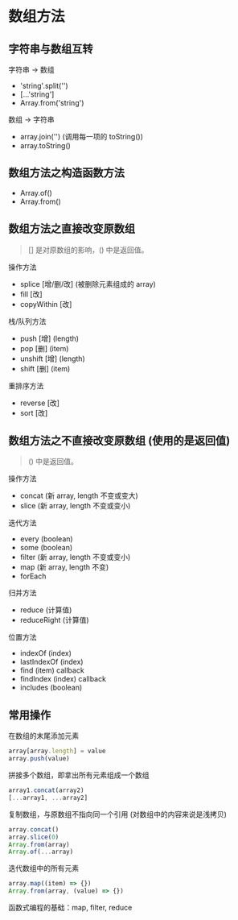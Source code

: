 # 数组方法

## 字符串与数组互转

字符串 -> 数组
- 'string'.split('')
- [...'string']
- Array.from('string')

数组 -> 字符串
- array.join('') (调用每一项的 toString())
- array.toString()

## 数组方法之构造函数方法

- Array.of()
- Array.from()

## 数组方法之直接改变原数组
> [] 是对原数组的影响，() 中是返回值。

操作方法
- splice [增/删/改] (被删除元素组成的 array)
- fill [改]
- copyWithin [改]

栈/队列方法
- push [增] (length)
- pop [删] (item)
- unshift [增] (length)
- shift [删] (item)

重排序方法
- reverse [改]
- sort [改]

## 数组方法之不直接改变原数组 (使用的是返回值)
> () 中是返回值。

操作方法
- concat (新 array, length 不变或变大)
- slice (新 array, length 不变或变小)

迭代方法
- every (boolean)
- some (boolean)
- filter (新 array, length 不变或变小)
- map (新 array, length 不变)
- forEach

归并方法
- reduce (计算值)
- reduceRight (计算值)

位置方法
- indexOf (index)
- lastIndexOf (index)
- find (item) callback
- findIndex (index) callback
- includes (boolean)

## 常用操作

在数组的末尾添加元素
```js
array[array.length] = value
array.push(value)
```

拼接多个数组，即拿出所有元素组成一个数组
```js
array1.concat(array2)
[...array1, ...array2]
```

复制数组，与原数组不指向同一个引用 (对数组中的内容来说是浅拷贝)
```js
array.concat()
array.slice(0)
Array.from(array)
Array.of(...array)
```

迭代数组中的所有元素
```js
array.map((item) => {})
Array.from(array, (value) => {})
```

函数式编程的基础：map, filter, reduce